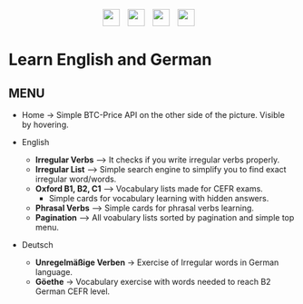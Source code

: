 <p align="center">
<img  width="30px" alt="" style="padding-right:10px;" src="https://cdn.jsdelivr.net/gh/devicons/devicon/icons/typescript/typescript-original.svg" />
<img width="30px" alt="" style="padding-right:10px;" src="https://cdn.jsdelivr.net/gh/devicons/devicon/icons/nextjs/nextjs-original.svg" /> 
<img  width="30px" alt="" style="padding-right:10px;" src="https://cdn.jsdelivr.net/gh/devicons/devicon/icons/tailwindcss/tailwindcss-plain.svg" />  
<img width="30px" alt="" style="padding-right:10px;" src="https://cdn.jsdelivr.net/gh/devicons/devicon/icons/react/react-original.svg" /> 
</p>    

# Learn English and German

 
## MENU
 - Home -> Simple BTC-Price API on the other side of the picture. Visible by hovering.
 - English
 	- **Irregular Verbs** --> It checks if you write irregular verbs properly.
 	- **Irregular List** --> Simple search engine to simplify you to find exact irregular word/words.
	- **Oxford B1, B2, C1** --> Vocabulary lists made for CEFR exams. 
		- Simple cards for vocabulary learning with hidden answers.
	-  **Phrasal Verbs** --> Simple cards for phrasal verbs learning. 
	- **Pagination** --> All voabulary lists sorted by pagination and simple top menu.

 - Deutsch 
	- **Unregelmäßige Verben** -> Exercise of Irregular words in German language.
	-  **Göethe** -> Vocabulary exercise with words needed to reach B2 German CEFR level.
 
